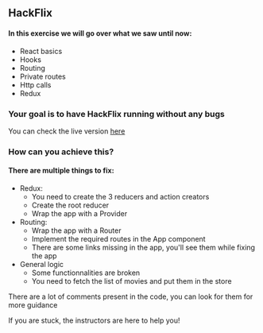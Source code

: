 ## HackFlix

#### In this exercise we will go over what we saw until now:

- React basics
- Hooks
- Routing
- Private routes
- Http calls
- Redux

### Your goal is to have HackFlix running without any bugs

You can check the live version [here](https://vigilant-torvalds-b2ff91.netlify.com/)

### How can you achieve this?

#### There are multiple things to fix:

- Redux:
  - You need to create the 3 reducers and action creators
  - Create the root reducer
  - Wrap the app with a Provider
- Routing:
  - Wrap the app with a Router
  - Implement the required routes in the App component
  - There are some links missing in the app, you'll see them while fixing the app
- General logic
  - Some functionnalities are broken
  - You need to fetch the list of movies and put them in the store

There are a lot of comments present in the code, you can look for them for more guidance

If you are stuck, the instructors are here to help you!
